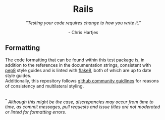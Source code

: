 <!DOCTYPE html>
<html>
<body>
<div align="center">
    <h1>Rails</h1>
    <p><i>"Testing your code requires change to how you write it."</i></p>
    <p> - Chris Hartjes </p>
</div>

<h2>Formatting</h2>
The code formatting that can be found within this test package is, in addition to the references in the documentation strings,
consistent with <a href="https://peps.python.org/pep-0008/">pep8</a> style guides and is linted with <a href="https://github.com/PyCQA/flake8#readme">
flake8</a>, both of which are up to date style guides.<br>
Additionally, this repository follows <a href="https://gist.github.com/robertpainsi/b632364184e70900af4ab688decf6f53">
github community guidlines</a> for reasons of consistency and multilateral styling.<br>
<br>

<sup>*</sup><i> Although this might be the case, discrepancies may occur from time to time, as commit messages, pull requests and 
issue titles are not moderated or linted for formatting errors.</i>
</body>
</html>
